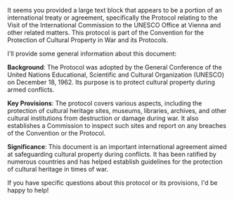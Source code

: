 It seems you provided a large text block that appears to be a portion of an international treaty or agreement, specifically the Protocol relating to the Visit of the International Commission to the UNESCO Office at Vienna and other related matters. This protocol is part of the Convention for the Protection of Cultural Property in War and its Protocols.

I'll provide some general information about this document:

**Background**: The Protocol was adopted by the General Conference of the United Nations Educational, Scientific and Cultural Organization (UNESCO) on December 18, 1962. Its purpose is to protect cultural property during armed conflicts.

**Key Provisions**: The protocol covers various aspects, including the protection of cultural heritage sites, museums, libraries, archives, and other cultural institutions from destruction or damage during war. It also establishes a Commission to inspect such sites and report on any breaches of the Convention or the Protocol.

**Significance**: This document is an important international agreement aimed at safeguarding cultural property during conflicts. It has been ratified by numerous countries and has helped establish guidelines for the protection of cultural heritage in times of war.

If you have specific questions about this protocol or its provisions, I'd be happy to help!
